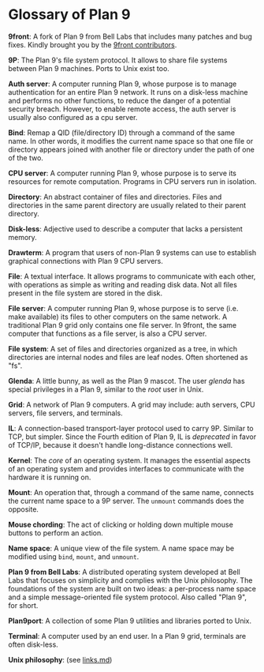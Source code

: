 # Glossary of Plan 9

**9front**: A fork of Plan 9 from Bell Labs that includes many patches and bug fixes. Kindly brought you by the [9front contributors](https://fqa.9front.org/fqa1.html#1.6).

**9P**: The Plan 9's file system protocol. It allows to share file systems between Plan 9 machines. Ports to Unix exist too.

**Auth server**: A computer running Plan 9, whose purpose is to manage authentication for an entire Plan 9 network. It runs on a disk-less machine and performs no other functions, to reduce the danger of a potential security breach. However, to enable remote access, the auth server is usually also configured as a cpu server.

**Bind**: Remap a QID (file/directory ID) through a command of the same name. In other words, it modifies the current name space so that one file or directory appears joined with another file or directory under the path of one of the two.

**CPU server**: A computer running Plan 9, whose purpose is to serve its resources for remote computation. Programs in CPU servers run in isolation.

**Directory**: An abstract container of files and directories. Files and directories in the same parent directory are usually related to their parent directory.

**Disk-less**: Adjective used to describe a computer that lacks a persistent memory.

**Drawterm**: A program that users of non-Plan 9 systems can use to establish graphical connections with Plan 9 CPU servers.

**File**: A textual interface. It allows programs to communicate with each other, with operations as simple as writing and reading disk data. Not all files present in the file system are stored in the disk.

**File server**: A computer running Plan 9, whose purpose is to serve (i.e. make available) its files to other computers on the same network. A traditional Plan 9 grid only contains one file server. In 9front, the same computer that functions as a file server, is also a CPU server.

**File system**: A set of files and directories organized as a tree, in which directories are internal nodes and files are leaf nodes. Often shortened as "fs".

**Glenda**: A little bunny, as well as the Plan 9 mascot. The user *glenda* has special privileges in a Plan 9, similar to the *root* user in Unix.

**Grid**: A network of Plan 9 computers. A grid may include: auth servers, CPU servers, file servers, and terminals.

**IL**: A connection-based transport-layer protocol used to carry 9P. Similar to TCP, but simpler. Since the Fourth edition of Plan 9, IL is *deprecated* in favor of TCP/IP, because it doesn't handle long-distance connections well.

**Kernel**: The *core* of an operating system. It manages the essential aspects of an operating system and provides interfaces to communicate with the hardware it is running on.

**Mount**: An operation that, through a command of the same name, connects the current name space to a 9P server. The `unmount` commands does the opposite.

**Mouse chording**: The act of clicking or holding down multiple mouse buttons to perform an action.

**Name space**: A unique view of the file system. A name space may be modified using `bind`, `mount`, and `unmount`.

**Plan 9 from Bell Labs**: A distributed operating system developed at Bell Labs that focuses on simplicity and complies with the Unix philosophy. The foundations of the system are built on two ideas: a per-process name space and a simple message-oriented file system protocol. Also called "Plan 9", for short.

**Plan9port**: A collection of some Plan 9 utilities and libraries ported to Unix.

**Terminal**: A computer used by an end user. In a Plan 9 grid, terminals are often disk-less.

**Unix philosophy**: (see [links.md](links.md))
